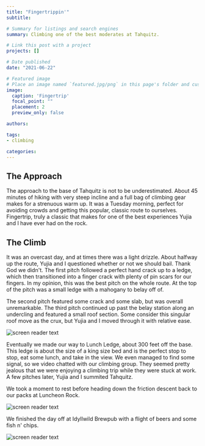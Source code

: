 ```yaml
---
title: "Fingertrippin'"
subtitle: 

# Summary for listings and search engines
summary: Climbing one of the best moderates at Tahquitz.

# Link this post with a project
projects: []

# Date published
date: "2021-06-22"

# Featured image
# Place an image named `featured.jpg/png` in this page's folder and customize its options here.
image:
  caption: 'Fingertrip'
  focal_point: ""
  placement: 2
  preview_only: false

authors:

tags:
- climbing

categories:
---
```


The Approach
-------

The approach to the base of Tahquitz is not to be underestimated. About 45 minutes of hiking with very steep incline and a full bag of climbing gear makes for a strenuous warm up. It was a Tuesday morning, perfect for avoiding crowds and getting this popular, classic route to ourselves. Fingertrip, truly a classic that makes for one of the best experiences Yujia and I have ever had on the rock.

The Climb
-------
It was an overcast day, and at times there was a light drizzle. About halfway up the route, Yujia and I questioned whether or not we should bail. Thank God we didn't. The first pitch followed a perfect hand crack up to a ledge, which then transitioned into a finger crack with plenty of pin scars for our fingers. In my opinion, this was the best pitch on the whole route. At the top of the pitch was a small ledge with a mahogany to belay off of.

The second pitch featured some crack and some slab, but was overall unremarkable. The third pitch continued up past the belay station along an undercling and featured a small roof section. Some consider this singular roof move as the crux, but Yujia and I moved through it with relative ease. 

![screen reader text](fingertrip-roof.png "Fingertrip, P2")

Eventually we made our way to Lunch Ledge, about 300 feet off the base. This ledge is about the size of a king size bed and is the perfect stop to stop, eat some lunch, and take in the view. We even managed to find some signal, so we video chatted with our climbing group. They seemed pretty jealous that we were enjoying a climbing trip while they were stuck at work. A few pitches later, Yujia and I summited Tahquitz. 

We took a moment to rest before heading down the friction descent back to our packs at Luncheon Rock. 

![screen reader text](friction-descent.jpg "Friction Descent")

We finished the day off at Idyllwild Brewpub with a flight of beers and some fish n' chips.

![screen reader text](brewpub.jpg "Idyllwild Brewpub")
